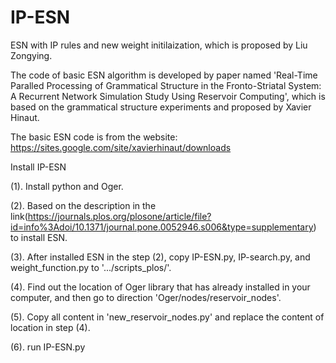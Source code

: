# IP-ESN
ESN with IP rules and new weight initilaization, which is proposed by Liu Zongying.

The code of basic ESN algorithm is developed by paper named 'Real-Time Paralled Processing of Grammatical Structure in the Fronto-Striatal System: A Recurrent Network Simulation Study Using Reservoir Computing', which is based on the grammatical structure experiments and proposed by Xavier Hinaut. 

The basic ESN code is from the website: https://sites.google.com/site/xavierhinaut/downloads

Install IP-ESN

(1). Install python and Oger.

(2). Based on the description in the link(https://journals.plos.org/plosone/article/file?id=info%3Adoi/10.1371/journal.pone.0052946.s006&type=supplementary) to install ESN.

(3). After installed ESN in the step (2), copy IP-ESN.py, IP-search.py, and weight_function.py to '.../scripts_plos/'.

(4). Find out the location of Oger library that has already installed in your computer, and then go to direction 'Oger/nodes/reservoir_nodes'.

(5). Copy all content in 'new_reservoir_nodes.py' and replace the content of location in step (4).

(6). run IP-ESN.py

